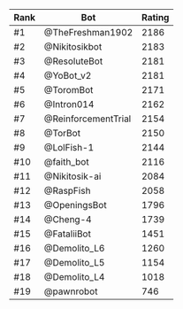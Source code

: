 Rank|Bot|Rating
---|---|---
#1|@TheFreshman1902|2186
#2|@Nikitosikbot|2183
#3|@ResoluteBot|2181
#4|@YoBot_v2|2181
#5|@ToromBot|2171
#6|@Intron014|2162
#7|@ReinforcementTrial|2154
#8|@TorBot|2150
#9|@LolFish-1|2144
#10|@faith_bot|2116
#11|@Nikitosik-ai|2084
#12|@RaspFish|2058
#13|@OpeningsBot|1796
#14|@Cheng-4|1739
#15|@FataliiBot|1451
#16|@Demolito_L6|1260
#17|@Demolito_L5|1154
#18|@Demolito_L4|1018
#19|@pawnrobot|746
